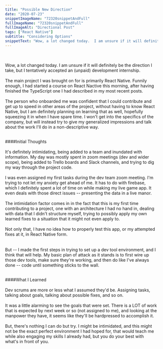 ```yaml
---
title: "Possible New Direction"
date: "2020-07-23"
snippetImageName: "72320snippetAndFull"
fullImageName: "72320snippetAndFull"
fullImageAlt: "Directional Post"
tags: ["React Native"]
subtitle: "Considering Options"
snippetText: "Wow, a lot changed today.  I am unsure if it will definitely be the direction I take, but I tentatively accepted an (unpaid) development internship."
---
```


<br>
<br>
Wow, a lot changed today.  I am unsure if it will definitely be the direction I take, but I tentatively accepted an (unpaid) development internship.<br>
<br>
The main project I was brought on for is primarily React Native.  Funnily enough, I had started a course on React Nactive this morning, after having finished the TypeScript one I had described in my most recent posts.
<br>
<br>
The person who onboarded me was confident that I could contribute and get up to speed in other areas of the project, without having to know React Native, but I am definitely planning on learning that as well, hopefully squeezing it in when I have spare time.  I won't get into the specifics of the company, but will instead try to give my generalized impressions and talk about the work I'll do in a non-descriptive way.
<br>
<br>

####Initial Thoughts
<br>
<br>
It's definitely intimidating, being added to a team and inundated with information. My day was mostly spent in zoom meetings (dev and wider scope), being added to Trello boards and Slack channels, and trying to dig my way through the project code.
<br>
<br>
I was even assigned my first tasks during the dev team zoom meeting. I'm trying to not let my anxiety get ahead of me. It has to do with firebase, which I definitely spent a lot of time on while making my live game app. It even deals with those direct issues -- presenting the data in a live manor.
<br>
<br>
The intimidation factor comes in in the fact that this is my first time contributing to a project, one with an architecture I had no hand in, dealing with data that I didn't structure myself, trying to possibly apply my own learned fixes to a situation that it might not even apply to.
<br>
<br>
Not only that, I have no idea how to properly test this app, or my attempted fixes at it, in React Native form.  
<br>
<br>
But -- I made the first steps in trying to set up a dev tool environment, and I think that will help. My basic plan of attack as it stands is to first wire up those dev tools, make sure they're working, and then do like I've always done -- code until something sticks to the wall.
<br>
<br>

####What I Learned
<br>
<br>
Dev scrums are more or less what I assumed they'd be. Assigning tasks, talking about goals, talking about possible fixes, and so on.
<br>
<br>
It was a little alarming to see the goals that were set. There is a LOT of work that is expected by next week or so (not assigned to me), and looking at the manpower they have, it seems like they'll be hardpressed to accomplish it.
<br>
<br>
But, there's nothing I can do but try. I might be intimidated, and this might not be the exact perfect environment I had hoped for, that would teach me while also engaging my skills I already had, but you do your best with what's in front of you.
<br>
<br>
